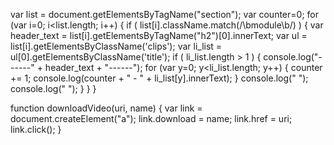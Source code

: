 var list = document.getElementsByTagName("section");
var counter=0;
for (var i=0; i<list.length; i++) {
   if ( list[i].className.match(/\bmodule\b/) ) {
      var header_text = list[i].getElementsByTagName("h2")[0].innerText;
      var ul = list[i].getElementsByClassName('clips');
      var li_list = ul[0].getElementsByClassName('title');
      if ( li_list.length > 1 ) {
         console.log("------" + header_text + "------");
         for (var y=0; y<li_list.length; y++) {
            counter += 1;
            console.log(counter + " - " + li_list[y].innerText);
         }
         console.log(" ");
         console.log(" ");
      }
   }
}
 
function downloadVideo(uri, name) {
  var link = document.createElement("a");
  link.download = name;
  link.href = uri;
  link.click();
} 